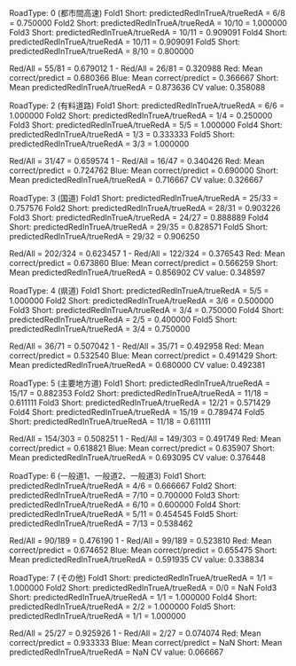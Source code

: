 RoadType: 0 (都市間高速)
Fold1 Short: predictedRedInTrueA/trueRedA = 6/8 = 0.750000
Fold2 Short: predictedRedInTrueA/trueRedA = 10/10 = 1.000000
Fold3 Short: predictedRedInTrueA/trueRedA = 10/11 = 0.909091
Fold4 Short: predictedRedInTrueA/trueRedA = 10/11 = 0.909091
Fold5 Short: predictedRedInTrueA/trueRedA = 8/10 = 0.800000

Red/All = 55/81 = 0.679012
1 - Red/All = 26/81 = 0.320988
Red: Mean correct/predict = 0.680366
Blue: Mean correct/predict = 0.366667
Short: Mean predictedRedInTrueA/trueRedA = 0.873636
CV value: 0.358088

RoadType: 2 (有料道路)
Fold1 Short: predictedRedInTrueA/trueRedA = 6/6 = 1.000000
Fold2 Short: predictedRedInTrueA/trueRedA = 1/4 = 0.250000
Fold3 Short: predictedRedInTrueA/trueRedA = 5/5 = 1.000000
Fold4 Short: predictedRedInTrueA/trueRedA = 1/3 = 0.333333
Fold5 Short: predictedRedInTrueA/trueRedA = 3/3 = 1.000000

Red/All = 31/47 = 0.659574
1 - Red/All = 16/47 = 0.340426
Red: Mean correct/predict = 0.724762
Blue: Mean correct/predict = 0.690000
Short: Mean predictedRedInTrueA/trueRedA = 0.716667
CV value: 0.326667

RoadType: 3 (国道)
Fold1 Short: predictedRedInTrueA/trueRedA = 25/33 = 0.757576
Fold2 Short: predictedRedInTrueA/trueRedA = 28/31 = 0.903226
Fold3 Short: predictedRedInTrueA/trueRedA = 24/27 = 0.888889
Fold4 Short: predictedRedInTrueA/trueRedA = 29/35 = 0.828571
Fold5 Short: predictedRedInTrueA/trueRedA = 29/32 = 0.906250

Red/All = 202/324 = 0.623457
1 - Red/All = 122/324 = 0.376543
Red: Mean correct/predict = 0.673860
Blue: Mean correct/predict = 0.566259
Short: Mean predictedRedInTrueA/trueRedA = 0.856902
CV value: 0.348597

RoadType: 4 (県道)
Fold1 Short: predictedRedInTrueA/trueRedA = 5/5 = 1.000000
Fold2 Short: predictedRedInTrueA/trueRedA = 3/6 = 0.500000
Fold3 Short: predictedRedInTrueA/trueRedA = 3/4 = 0.750000
Fold4 Short: predictedRedInTrueA/trueRedA = 2/5 = 0.400000
Fold5 Short: predictedRedInTrueA/trueRedA = 3/4 = 0.750000

Red/All = 36/71 = 0.507042
1 - Red/All = 35/71 = 0.492958
Red: Mean correct/predict = 0.532540
Blue: Mean correct/predict = 0.491429
Short: Mean predictedRedInTrueA/trueRedA = 0.680000
CV value: 0.492381

RoadType: 5 (主要地方道)
Fold1 Short: predictedRedInTrueA/trueRedA = 15/17 = 0.882353
Fold2 Short: predictedRedInTrueA/trueRedA = 11/18 = 0.611111
Fold3 Short: predictedRedInTrueA/trueRedA = 12/21 = 0.571429
Fold4 Short: predictedRedInTrueA/trueRedA = 15/19 = 0.789474
Fold5 Short: predictedRedInTrueA/trueRedA = 11/18 = 0.611111

Red/All = 154/303 = 0.508251
1 - Red/All = 149/303 = 0.491749
Red: Mean correct/predict = 0.618821
Blue: Mean correct/predict = 0.635907
Short: Mean predictedRedInTrueA/trueRedA = 0.693095
CV value: 0.376448

RoadType: 6 (一般道1、一般道2、一般道3)
Fold1 Short: predictedRedInTrueA/trueRedA = 4/6 = 0.666667
Fold2 Short: predictedRedInTrueA/trueRedA = 7/10 = 0.700000
Fold3 Short: predictedRedInTrueA/trueRedA = 6/10 = 0.600000
Fold4 Short: predictedRedInTrueA/trueRedA = 5/11 = 0.454545
Fold5 Short: predictedRedInTrueA/trueRedA = 7/13 = 0.538462

Red/All = 90/189 = 0.476190
1 - Red/All = 99/189 = 0.523810
Red: Mean correct/predict = 0.674652
Blue: Mean correct/predict = 0.655475
Short: Mean predictedRedInTrueA/trueRedA = 0.591935
CV value: 0.338834

RoadType: 7 (その他)
Fold1 Short: predictedRedInTrueA/trueRedA = 1/1 = 1.000000
Fold2 Short: predictedRedInTrueA/trueRedA = 0/0 = NaN
Fold3 Short: predictedRedInTrueA/trueRedA = 1/1 = 1.000000
Fold4 Short: predictedRedInTrueA/trueRedA = 2/2 = 1.000000
Fold5 Short: predictedRedInTrueA/trueRedA = 1/1 = 1.000000

Red/All = 25/27 = 0.925926
1 - Red/All = 2/27 = 0.074074
Red: Mean correct/predict = 0.933333
Blue: Mean correct/predict = NaN
Short: Mean predictedRedInTrueA/trueRedA = NaN
CV value: 0.066667
